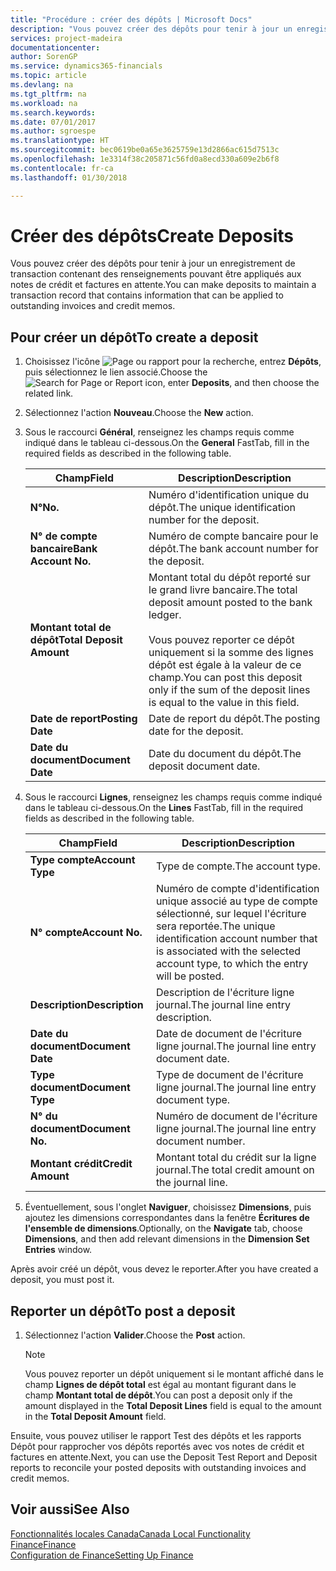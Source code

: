 ```yaml
---
title: "Procédure : créer des dépôts | Microsoft Docs"
description: "Vous pouvez créer des dépôts pour tenir à jour un enregistrement de transaction contenant des renseignements pouvant être appliqués aux notes de crédit et factures en attente."
services: project-madeira
documentationcenter: 
author: SorenGP
ms.service: dynamics365-financials
ms.topic: article
ms.devlang: na
ms.tgt_pltfrm: na
ms.workload: na
ms.search.keywords: 
ms.date: 07/01/2017
ms.author: sgroespe
ms.translationtype: HT
ms.sourcegitcommit: bec0619be0a65e3625759e13d2866ac615d7513c
ms.openlocfilehash: 1e3314f38c205871c56fd0a8ecd330a609e2b6f8
ms.contentlocale: fr-ca
ms.lasthandoff: 01/30/2018

---
```

# <a name="create-deposits"></a><span data-ttu-id="84e52-103">Créer des dépôts</span><span class="sxs-lookup"><span data-stu-id="84e52-103">Create Deposits</span></span>
<span data-ttu-id="84e52-104">Vous pouvez créer des dépôts pour tenir à jour un enregistrement de transaction contenant des renseignements pouvant être appliqués aux notes de crédit et factures en attente.</span><span class="sxs-lookup"><span data-stu-id="84e52-104">You can make deposits to maintain a transaction record that contains information that can be applied to outstanding invoices and credit memos.</span></span>  

## <a name="to-create-a-deposit"></a><span data-ttu-id="84e52-105">Pour créer un dépôt</span><span class="sxs-lookup"><span data-stu-id="84e52-105">To create a deposit</span></span>  
1.  <span data-ttu-id="84e52-106">Choisissez l'icône ![Page ou rapport pour la recherche](../../media/ui-search/search_small.png "icône Page ou rapport pour la recherche"), entrez **Dépôts**, puis sélectionnez le lien associé.</span><span class="sxs-lookup"><span data-stu-id="84e52-106">Choose the ![Search for Page or Report](../../media/ui-search/search_small.png "Search for Page or Report icon") icon, enter **Deposits**, and then choose the related link.</span></span>  
2.  <span data-ttu-id="84e52-107">Sélectionnez l'action **Nouveau**.</span><span class="sxs-lookup"><span data-stu-id="84e52-107">Choose the **New** action.</span></span>  
3.  <span data-ttu-id="84e52-108">Sous le raccourci **Général**, renseignez les champs requis comme indiqué dans le tableau ci-dessous.</span><span class="sxs-lookup"><span data-stu-id="84e52-108">On the **General** FastTab, fill in the required fields as described in the following table.</span></span>  

    |<span data-ttu-id="84e52-109">Champ</span><span class="sxs-lookup"><span data-stu-id="84e52-109">Field</span></span>|<span data-ttu-id="84e52-110">Description</span><span class="sxs-lookup"><span data-stu-id="84e52-110">Description</span></span>|  
    |---------------------------------|---------------------------------------|  
    |<span data-ttu-id="84e52-111">**N°**</span><span class="sxs-lookup"><span data-stu-id="84e52-111">**No.**</span></span>|<span data-ttu-id="84e52-112">Numéro d'identification unique du dépôt.</span><span class="sxs-lookup"><span data-stu-id="84e52-112">The unique identification number for the deposit.</span></span>|  
    |<span data-ttu-id="84e52-113">**N° de compte bancaire**</span><span class="sxs-lookup"><span data-stu-id="84e52-113">**Bank Account No.**</span></span>|<span data-ttu-id="84e52-114">Numéro de compte bancaire pour le dépôt.</span><span class="sxs-lookup"><span data-stu-id="84e52-114">The bank account number for the deposit.</span></span>|  
    |<span data-ttu-id="84e52-115">**Montant total de dépôt**</span><span class="sxs-lookup"><span data-stu-id="84e52-115">**Total Deposit Amount**</span></span>|<span data-ttu-id="84e52-116">Montant total du dépôt reporté sur le grand livre bancaire.</span><span class="sxs-lookup"><span data-stu-id="84e52-116">The total deposit amount posted to the bank ledger.</span></span><br /><br /> <span data-ttu-id="84e52-117">Vous pouvez reporter ce dépôt uniquement si la somme des lignes dépôt est égale à la valeur de ce champ.</span><span class="sxs-lookup"><span data-stu-id="84e52-117">You can post this deposit only if the sum of the deposit lines is equal to the value in this field.</span></span>|  
    |<span data-ttu-id="84e52-118">**Date de report**</span><span class="sxs-lookup"><span data-stu-id="84e52-118">**Posting Date**</span></span>|<span data-ttu-id="84e52-119">Date de report du dépôt.</span><span class="sxs-lookup"><span data-stu-id="84e52-119">The posting date for the deposit.</span></span>|  
    |<span data-ttu-id="84e52-120">**Date du document**</span><span class="sxs-lookup"><span data-stu-id="84e52-120">**Document Date**</span></span>|<span data-ttu-id="84e52-121">Date du document du dépôt.</span><span class="sxs-lookup"><span data-stu-id="84e52-121">The deposit document date.</span></span>|  
4.  <span data-ttu-id="84e52-122">Sous le raccourci **Lignes**, renseignez les champs requis comme indiqué dans le tableau ci-dessous.</span><span class="sxs-lookup"><span data-stu-id="84e52-122">On the **Lines** FastTab, fill in the required fields as described in the following table.</span></span>  

    |<span data-ttu-id="84e52-123">Champ</span><span class="sxs-lookup"><span data-stu-id="84e52-123">Field</span></span>|<span data-ttu-id="84e52-124">Description</span><span class="sxs-lookup"><span data-stu-id="84e52-124">Description</span></span>|  
    |---------------------------------|---------------------------------------|  
    |<span data-ttu-id="84e52-125">**Type compte**</span><span class="sxs-lookup"><span data-stu-id="84e52-125">**Account Type**</span></span>|<span data-ttu-id="84e52-126">Type de compte.</span><span class="sxs-lookup"><span data-stu-id="84e52-126">The account type.</span></span>|  
    |<span data-ttu-id="84e52-127">**N° compte**</span><span class="sxs-lookup"><span data-stu-id="84e52-127">**Account No.**</span></span>|<span data-ttu-id="84e52-128">Numéro de compte d'identification unique associé au type de compte sélectionné, sur lequel l'écriture sera reportée.</span><span class="sxs-lookup"><span data-stu-id="84e52-128">The unique identification account number that is associated with the selected account type, to which the entry will be posted.</span></span>|  
    |<span data-ttu-id="84e52-129">**Description**</span><span class="sxs-lookup"><span data-stu-id="84e52-129">**Description**</span></span>|<span data-ttu-id="84e52-130">Description de l'écriture ligne journal.</span><span class="sxs-lookup"><span data-stu-id="84e52-130">The journal line entry description.</span></span>|  
    |<span data-ttu-id="84e52-131">**Date du document**</span><span class="sxs-lookup"><span data-stu-id="84e52-131">**Document Date**</span></span>|<span data-ttu-id="84e52-132">Date de document de l'écriture ligne journal.</span><span class="sxs-lookup"><span data-stu-id="84e52-132">The journal line entry document date.</span></span>|  
    |<span data-ttu-id="84e52-133">**Type document**</span><span class="sxs-lookup"><span data-stu-id="84e52-133">**Document Type**</span></span>|<span data-ttu-id="84e52-134">Type de document de l'écriture ligne journal.</span><span class="sxs-lookup"><span data-stu-id="84e52-134">The journal line entry document type.</span></span>|  
    |<span data-ttu-id="84e52-135">**N° du document**</span><span class="sxs-lookup"><span data-stu-id="84e52-135">**Document No.**</span></span>|<span data-ttu-id="84e52-136">Numéro de document de l'écriture ligne journal.</span><span class="sxs-lookup"><span data-stu-id="84e52-136">The journal line entry document number.</span></span>|  
    |<span data-ttu-id="84e52-137">**Montant crédit**</span><span class="sxs-lookup"><span data-stu-id="84e52-137">**Credit Amount**</span></span>|<span data-ttu-id="84e52-138">Montant total du crédit sur la ligne journal.</span><span class="sxs-lookup"><span data-stu-id="84e52-138">The total credit amount on the journal line.</span></span>|  

5.  <span data-ttu-id="84e52-139">Éventuellement, sous l'onglet **Naviguer**, choisissez **Dimensions**, puis ajoutez les dimensions correspondantes dans la fenêtre **Écritures de l'ensemble de dimensions**.</span><span class="sxs-lookup"><span data-stu-id="84e52-139">Optionally, on the **Navigate** tab, choose **Dimensions**, and then add relevant dimensions in the **Dimension Set Entries** window.</span></span>  

<span data-ttu-id="84e52-140">Après avoir créé un dépôt, vous devez le reporter.</span><span class="sxs-lookup"><span data-stu-id="84e52-140">After you have created a deposit, you must post it.</span></span>  

## <a name="to-post-a-deposit"></a><span data-ttu-id="84e52-141">Reporter un dépôt</span><span class="sxs-lookup"><span data-stu-id="84e52-141">To post a deposit</span></span>  
1. <span data-ttu-id="84e52-142">Sélectionnez l'action **Valider**.</span><span class="sxs-lookup"><span data-stu-id="84e52-142">Choose the **Post** action.</span></span>  

    > [!NOTE]  
    >  <span data-ttu-id="84e52-143">Vous pouvez reporter un dépôt uniquement si le montant affiché dans le champ **Lignes de dépôt total** est égal au montant figurant dans le champ **Montant total de dépôt**.</span><span class="sxs-lookup"><span data-stu-id="84e52-143">You can post a deposit only if the amount displayed in the **Total Deposit Lines** field is equal to the amount in the **Total Deposit Amount** field.</span></span>  

<span data-ttu-id="84e52-144">Ensuite, vous pouvez utiliser le rapport Test des dépôts et les rapports Dépôt pour rapprocher vos dépôts reportés avec vos notes de crédit et factures en attente.</span><span class="sxs-lookup"><span data-stu-id="84e52-144">Next, you can use the Deposit Test Report and Deposit reports to reconcile your posted deposits with outstanding invoices and credit memos.</span></span>  

## <a name="see-also"></a><span data-ttu-id="84e52-145">Voir aussi</span><span class="sxs-lookup"><span data-stu-id="84e52-145">See Also</span></span>  
[<span data-ttu-id="84e52-146">Fonctionnalités locales Canada</span><span class="sxs-lookup"><span data-stu-id="84e52-146">Canada Local Functionality</span></span>](canada-local-functionality.md)  
[<span data-ttu-id="84e52-147">Finance</span><span class="sxs-lookup"><span data-stu-id="84e52-147">Finance</span></span>](../../finance.md)  
[<span data-ttu-id="84e52-148">Configuration de Finance</span><span class="sxs-lookup"><span data-stu-id="84e52-148">Setting Up Finance</span></span>](../../finance.md)  

